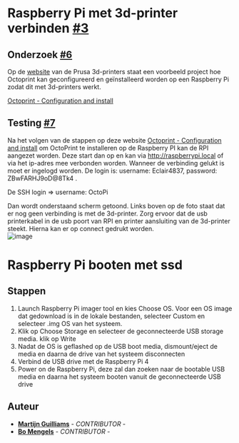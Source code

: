 # Raspberry Pi met 3d-printer verbinden [#3](https://github.com/12003586/PEM-3D-printer/issues/3)

## Onderzoek [#6](https://github.com/12003586/PEM-3D-printer/issues/6)
Op de [website](https://www.prusa3d.com/#_ga=2.234599902.1193074351.1663597125-2091642634.1663597125) van de Prusa 3d-printers staat een voorbeeld project hoe Octoprint kan geconfigureerd en geïnstalleerd worden op een Raspberry Pi zodat dit met 3d-printers werkt. 

[Octoprint - Configuration and install](https://help.prusa3d.com/article/octoprint-configuration-and-install_2182)

## Testing [#7](https://github.com/12003586/PEM-3D-printer/issues/7)
Na het volgen van de stappen op deze website [Octoprint - Configuration and install](https://help.prusa3d.com/article/octoprint-configuration-and-install_2182) om OctoPrint te installeren op de Raspberry PI kan de RPI aangezet worden. Deze start dan op en kan via http://raspberrypi.local of via het ip-adres mee verbonden worden. Wanneer de verbinding gelukt is moet er ingelogd worden. De login is: username: Eclair4837, password: ZBwFARHJ9oD@8Tk4 .

De SSH login => username: OctoPi 

Dan wordt onderstaand scherm getoond. Links boven op de foto staat dat er nog geen verbinding is met de 3d-printer. Zorg ervoor dat de usb printerkabel in de usb poort van RPI en printer aansluiting van de 3d-printer steekt. Hierna kan er op connect gedrukt worden. </Br>
![image](https://user-images.githubusercontent.com/56915229/192243268-a17fac71-4925-4771-aa13-894883801602.png)
</Br>


# Raspberry Pi booten met ssd

## Stappen

1. Launch Raspberry Pi imager tool en kies Choose OS. Voor een OS image dat gedownload is in de lokale bestanden, selecteer Custom en selecteer .img OS van het systeem.
2. Klik op Choose Storage en selecteer de geconnecteerde USB storage media. klik op Write
3. Nadat de OS is geflashed op de USB boot media, dismount/eject de media en daarna de drive van het systeem disconnecten
4. Verbind de USB drive met de Raspberry Pi 4
5. Power on de Raspberry Pi, deze zal dan zoeken naar de bootable USB media en daarna het systeem booten vanuit de geconnecteerde USB drive 

## Auteur
- **[Martijn Guilliams](https://github.com/MartijnGuilliamsPXL)** - _CONTRIBUTOR_ - 
- **[Bo Mengels](https://github.com/12003586)** - _CONTRIBUTOR_ - 
